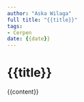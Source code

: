 ```yaml
---
author: "Aska Wilaga"
full title: "{{title}}"
tags:
- Cerpen
date: {{date}}
---
```


# {{title}}

{{content}}
